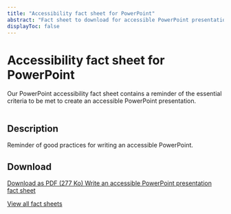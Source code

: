 ```yaml
---
title: "Accessibility fact sheet for PowerPoint"
abstract: "Fact sheet to download for accessible PowerPoint presentation"
displayToc: false
---
```


# Accessibility fact sheet for PowerPoint

Our PowerPoint accessibility fact sheet contains a reminder of the essential criteria to be met to create an accessible PowerPoint presentation.

<div class="row">
  <div class="col-3">
    <p class="border-end">
      <img src="../../../articles/images/memos/memo-powerpoint.png" alt="">
    </p>
  </div>
  <div class="col-xl-9">  
    <h2 id="desc-word">Description</h2>
    <p>Reminder of good practices for writing an accessible PowerPoint.</p>
    <h2 id="tele-word">Download</h2>
    <p>      
      <a href="../../../res/memos/pwp/PowerPoint-Fact-Sheet-Orange.pdf" class="btn btn-outline-secondary">
         Download as PDF (277 Ko)
        <span class="visually-hidden">Write an accessible PowerPoint presentation fact sheet</span>
      </a>
    </p>
  </div>
</div>

[View all fact sheets](../../../articles/fact-sheet-accessibility/)
